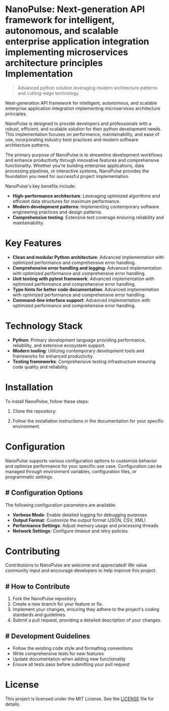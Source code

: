<!-- fallback_NanoPulse_20250727044947_43918 -->

# NanoPulse: Next-generation API framework for intelligent, autonomous, and scalable enterprise application integration implementing microservices architecture principles Implementation
> Advanced python solution leveraging modern architecture patterns and cutting-edge technology.

Next-generation API framework for intelligent, autonomous, and scalable enterprise application integration implementing microservices architecture principles.

NanoPulse is designed to provide developers and professionals with a robust, efficient, and scalable solution for their python development needs. This implementation focuses on performance, maintainability, and ease of use, incorporating industry best practices and modern software architecture patterns.

The primary purpose of NanoPulse is to streamline development workflows and enhance productivity through innovative features and comprehensive functionality. Whether you're building enterprise applications, data processing pipelines, or interactive systems, NanoPulse provides the foundation you need for successful project implementation.

NanoPulse's key benefits include:

* **High-performance architecture**: Leveraging optimized algorithms and efficient data structures for maximum performance.
* **Modern development patterns**: Implementing contemporary software engineering practices and design patterns.
* **Comprehensive testing**: Extensive test coverage ensuring reliability and maintainability.

# Key Features

* **Clean and modular Python architecture**: Advanced implementation with optimized performance and comprehensive error handling.
* **Comprehensive error handling and logging**: Advanced implementation with optimized performance and comprehensive error handling.
* **Unit testing with pytest framework**: Advanced implementation with optimized performance and comprehensive error handling.
* **Type hints for better code documentation**: Advanced implementation with optimized performance and comprehensive error handling.
* **Command-line interface support**: Advanced implementation with optimized performance and comprehensive error handling.

# Technology Stack

* **Python**: Primary development language providing performance, reliability, and extensive ecosystem support.
* **Modern tooling**: Utilizing contemporary development tools and frameworks for enhanced productivity.
* **Testing frameworks**: Comprehensive testing infrastructure ensuring code quality and reliability.

# Installation

To install NanoPulse, follow these steps:

1. Clone the repository:


2. Follow the installation instructions in the documentation for your specific environment.

# Configuration

NanoPulse supports various configuration options to customize behavior and optimize performance for your specific use case. Configuration can be managed through environment variables, configuration files, or programmatic settings.

## # Configuration Options

The following configuration parameters are available:

* **Verbose Mode**: Enable detailed logging for debugging purposes
* **Output Format**: Customize the output format (JSON, CSV, XML)
* **Performance Settings**: Adjust memory usage and processing threads
* **Network Settings**: Configure timeout and retry policies

# Contributing

Contributions to NanoPulse are welcome and appreciated! We value community input and encourage developers to help improve this project.

## # How to Contribute

1. Fork the NanoPulse repository.
2. Create a new branch for your feature or fix.
3. Implement your changes, ensuring they adhere to the project's coding standards and guidelines.
4. Submit a pull request, providing a detailed description of your changes.

## # Development Guidelines

* Follow the existing code style and formatting conventions
* Write comprehensive tests for new features
* Update documentation when adding new functionality
* Ensure all tests pass before submitting your pull request

# License

This project is licensed under the MIT License. See the [LICENSE](https://github.com/marcmotta/NanoPulse/blob/main/LICENSE) file for details.
